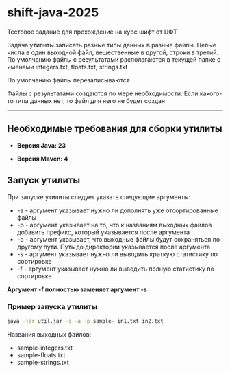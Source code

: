 # shift-java-2025
Тестовое задание для прохождение на курс шифт от ЦФТ

Задача утилиты записать разные типы данных в разные файлы. Целые числа в один
выходной файл, вещественные в другой, строки в третий. По умолчанию файлы с
результатами располагаются в текущей папке с именами integers.txt, floats.txt, strings.txt

По умолчанию файлы перезаписываются

Файлы с результатами создаются по мере необходимости. Если какого-то типа данных нет, то файл для него не будет создан
___

## Необходимые требования для сборки утилиты

- **Версия Java: 23**

- **Версия Maven: 4**

## Запуск утилиты
При запуске утилиты следует указать следующие аргументы:

- -a - аргумент указывает нужно ли дополнять уже отсортированные файлы
- -p - аргумент указывает на то, что к названиям выходных файлов добавить префикс, который указывается после аргумента
- -о - аргумент указывает, что выходные файлы будут сохраняться по другому пути. Путь до директории указывается после аргумента
- -s - аргумент указывает нужно ли выводить краткую статистику по сортировке
- -f - аргумент указывает нужно ли выводить полную статистику по сортировке

**Аргумент -f полностью заменяет аргумент -s**

### Пример запуска утилиты

```bash
java -jar util.jar -s -a -p sample- in1.txt in2.txt
```
Названия выходных файлов:

- sample-integers.txt
- sample-floats.txt
- sample-strings.txt